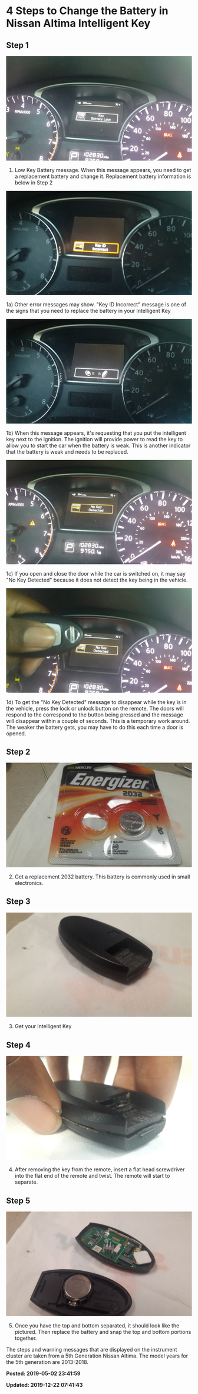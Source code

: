 # 4 Steps to Change the Battery in Nissan Altima Intelligent Key

## Step 1

![](/images/2019.05.02-untitled-f002145.png)

1) Low Key Battery message. When this message appears, you need to get a replacement battery and change it. Replacement battery information is below in Step 2

![](/images/2019.05.02-untitled-f000449.png)

1a) Other error messages may show. "Key ID Incorrect" message is one of the signs that you need to replace the battery in your Intelligent Key

![](/images/2019.05.02-untitled-f000615.png)

1b) When this message appears, it's requesting that you put the intelligent key next to the ignition.  The ignition will provide power to read the key to allow you to start the car when the battery is weak. This is another indicator that the battery is weak and needs to be replaced.

![](/images/2019.05.02-untitled-f001567.png)

1c) If you open and close the door while the car is switched on, it may say "No Key Detected" because it does not detect the key being in the vehicle.

![](/images/2019.05.02-untitled-f001875.png)

1d) To get the "No Key Detected" message to disappear while the key is in the vehicle, press the lock or unlock button on the remote. The doors will respond to the correspond to the button being pressed and the message will disappear within a couple of seconds. This is a temporary work around. The weaker the battery gets, you may have to do this each time a door is opened.

## Step 2

![](/images/2019.05.02-20190402_102047.jpg)

2) Get a replacement 2032 battery. This battery is commonly used in small electronics. 

## Step 3

![](/images/2019.05.02-20190402_101838.jpg) 

3) Get your Intelligent Key

## Step 4

![](/images/2019.05.02-20190402_102004.jpg)

4) After removing the key from the remote, insert a flat head screwdriver into the flat end of the remote and twist. The remote will start to separate.

## Step 5

![](/images/2019.05.02-20190402_102036.jpg)

5) Once you have the top and bottom separated, it should look like the pictured.  Then replace the battery and snap the top and bottom portions together.

The steps and warning messages that are displayed on the instrument cluster are taken 
from a 5th Generation Nissan Altima. The model years for the 5th generation are 2013-2018.

**Posted: 2019-05-02 23:41:59** 

**Updated: 2019-12-22 07:41:43** 
